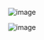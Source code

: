 ![image](https://user-images.githubusercontent.com/81522853/235474314-99d34d70-67d9-4e3f-b64a-1fc2f38487fa.png)


![image](https://user-images.githubusercontent.com/81522853/235474337-6adb3af5-c20c-422d-817d-a29aa4bd927c.png)










